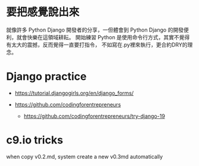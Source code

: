 # 要把感覺說出來

就像許多 Python Django 開發者的分享，一但體會到 Python Django 的開發便利，就會快樂在這領域耕耘。
開始練習 Python 是使用命令行方式，其實不覺得有太大的震撼，反而覺得一直要打指令，
不如寫在.py裡來執行，更合約DRY的理念。



# Django practice

- https://tutorial.djangogirls.org/en/django_forms/
- https://github.com/codingforentrepreneurs

  - https://github.com/codingforentrepreneurs/try-django-19


# c9.io tricks
when copy v0.2.md, system create a new v0.3md automatically


